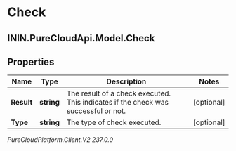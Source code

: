 # Check

## ININ.PureCloudApi.Model.Check

## Properties

|Name | Type | Description | Notes|
|------------ | ------------- | ------------- | -------------|
| **Result** | **string** | The result of a check executed. This indicates if the check was successful or not. | [optional] |
| **Type** | **string** | The type of check executed. | [optional] |



_PureCloudPlatform.Client.V2 237.0.0_
